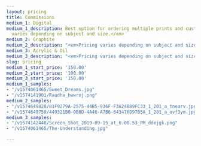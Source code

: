 ```yaml
---
layout: pricing
title: Commissions
medium_1: Digital
medium_1_description: Best option for ordering multiple prints and custom sizes. <em>Pricing
  varies depending on subject and size.</em>
medium_2: Graphite
medium_2_description: "<em>Pricing varies depending on subject and size.</em>"
medium_3: Acrylic & Oil
medium_3_description: "<em>Pricing varies depending on subject and size.</em>"
slug: pricing
medium_1_start_price: '150.00'
medium_2_start_price: '100.00'
medium_3_start_price: '150.00'
medium_1_samples:
- "/v1574061465/Sweet_Dreams.jpg"
- "/v1574141901/Raudha_hwwroj.png"
medium_2_samples:
- "/v1574649828/81F9279A-2575-44B5-936F-F3A24B89FC33_1_201_a_tnearv.jpg"
- "/v1574649750/449321B0-0B8D-4A46-A7B6-643476D97B5A_1_201_a_ovf3ym.jpg"
medium_3_samples:
- "/v1574142448/Screen_Shot_2019-09-15_at_6.00.53_PM_ddejgk.png"
- "/v1574061465/The-Understanding.jpg"

---
```

